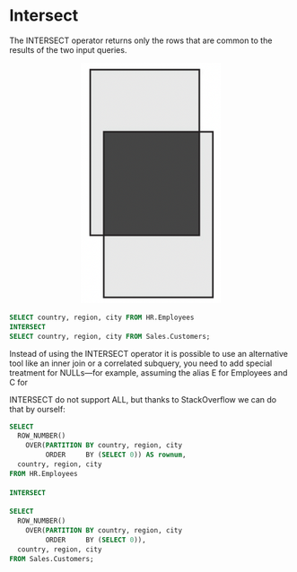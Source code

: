 # Intersect

The INTERSECT operator returns only the rows that are common to the results of the two input queries.

<div style="text-align: center">
    <img alt="Intersect" src="./images/intersect.png" width="250" />
</div>

```sql
SELECT country, region, city FROM HR.Employees
INTERSECT
SELECT country, region, city FROM Sales.Customers;
```

Instead of using the INTERSECT operator it is possible to use an alternative tool like an inner join or a correlated subquery, you need to add special treatment for NULLs—for example, assuming the alias E for Employees and C for


INTERSECT do not support ALL, but thanks to StackOverflow we can do that by ourself:

```sql
SELECT
  ROW_NUMBER()
    OVER(PARTITION BY country, region, city
         ORDER     BY (SELECT 0)) AS rownum,
  country, region, city
FROM HR.Employees

INTERSECT

SELECT
  ROW_NUMBER()
    OVER(PARTITION BY country, region, city
         ORDER     BY (SELECT 0)),
  country, region, city
FROM Sales.Customers;
```

